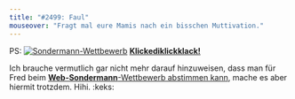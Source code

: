 ```yaml
---
title: "#2499: Faul"
mouseover: "Fragt mal eure Mamis nach ein bisschen Muttivation."
---
```


PS:
<a href="http://www.mycomics.de/content/web-sondermann-2012.html" title="Sondermann-Wettbewerb"><img src="http://www.fonflatter.de/bilder/comic_sondermann.jpg" alt="Sondermann-Wettbewerb" /></a>
<a href="http://www.mycomics.de/content/web-sondermann-2012.html" title="Sondermann-Wettbewerb"><strong>Klickediklickklack!</strong></a>

Ich brauche vermutlich gar nicht mehr darauf hinzuweisen, dass man für Fred beim <a href="http://www.mycomics.de/content/web-sondermann-2012.html" title="Sondermann-Wettbewerb"><strong>Web-Sondermann</strong>-Wettbewerb abstimmen kann</a>, mache es aber hiermit trotzdem.
Hihi.
:keks:

